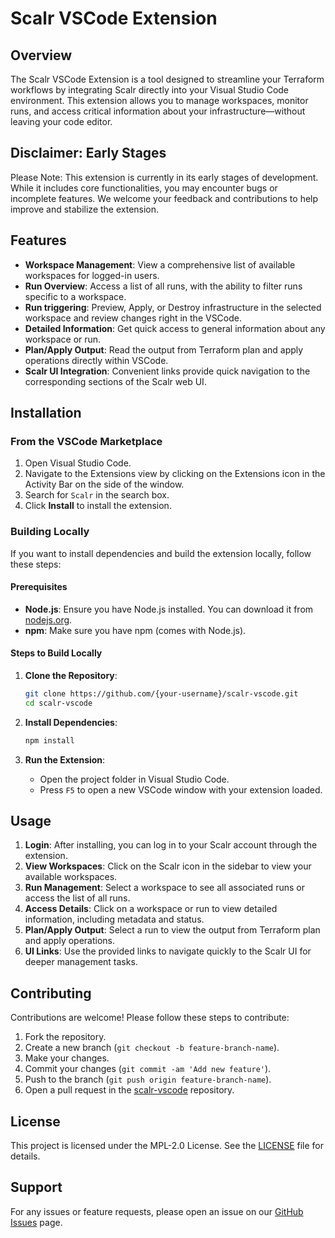 # Scalr VSCode Extension

## Overview

The Scalr VSCode Extension is a tool designed to streamline your Terraform workflows by integrating Scalr directly into your Visual Studio Code environment. This extension allows you to manage workspaces, monitor runs, and access critical information about your infrastructure—without leaving your code editor.

## Disclaimer: Early Stages

Please Note: This extension is currently in its early stages of development. While it includes core functionalities, you may encounter bugs or incomplete features. We welcome your feedback and contributions to help improve and stabilize the extension.

## Features

-   **Workspace Management**: View a comprehensive list of available workspaces for logged-in users.
-   **Run Overview**: Access a list of all runs, with the ability to filter runs specific to a workspace.
-   **Run triggering**: Preview, Apply, or Destroy infrastructure in the selected workspace and review changes right in the VSCode.
-   **Detailed Information**: Get quick access to general information about any workspace or run.
-   **Plan/Apply Output**: Read the output from Terraform plan and apply operations directly within VSCode.
-   **Scalr UI Integration**: Convenient links provide quick navigation to the corresponding sections of the Scalr web UI.

## Installation

### From the VSCode Marketplace

1. Open Visual Studio Code.
2. Navigate to the Extensions view by clicking on the Extensions icon in the Activity Bar on the side of the window.
3. Search for `Scalr` in the search box.
4. Click **Install** to install the extension.

### Building Locally

If you want to install dependencies and build the extension locally, follow these steps:

#### Prerequisites

-   **Node.js**: Ensure you have Node.js installed. You can download it from [nodejs.org](https://nodejs.org/).
-   **npm**: Make sure you have npm (comes with Node.js).

#### Steps to Build Locally

1. **Clone the Repository**:

    ```bash
    git clone https://github.com/{your-username}/scalr-vscode.git
    cd scalr-vscode
    ```

2. **Install Dependencies**:

    ```bash
    npm install
    ```

3. **Run the Extension**:
    - Open the project folder in Visual Studio Code.
    - Press `F5` to open a new VSCode window with your extension loaded.

## Usage

1. **Login**: After installing, you can log in to your Scalr account through the extension.
2. **View Workspaces**: Click on the Scalr icon in the sidebar to view your available workspaces.
3. **Run Management**: Select a workspace to see all associated runs or access the list of all runs.
4. **Access Details**: Click on a workspace or run to view detailed information, including metadata and status.
5. **Plan/Apply Output**: Select a run to view the output from Terraform plan and apply operations.
6. **UI Links**: Use the provided links to navigate quickly to the Scalr UI for deeper management tasks.

## Contributing

Contributions are welcome! Please follow these steps to contribute:

1. Fork the repository.
2. Create a new branch (`git checkout -b feature-branch-name`).
3. Make your changes.
4. Commit your changes (`git commit -am 'Add new feature'`).
5. Push to the branch (`git push origin feature-branch-name`).
6. Open a pull request in the [scalr-vscode](https://github.com/Scalr/scalr-vscode) repository.

## License

This project is licensed under the MPL-2.0 License. See the [LICENSE](LICENSE) file for details.

## Support

For any issues or feature requests, please open an issue on our [GitHub Issues](https://github.com/Scalr/scalr-vscode/issues) page.
